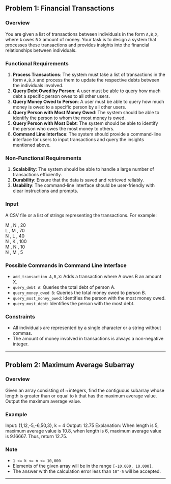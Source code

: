 ## Problem 1: Financial Transactions

### Overview
You are given a list of transactions between individuals in the form `A,B,X`, where `A` owes `B` `X` amount of money. Your task is to design a system that processes these transactions and provides insights into the financial relationships between individuals.

### Functional Requirements
1. **Process Transactions**: The system must take a list of transactions in the form `A,B,X` and process them to update the respective debts between the individuals involved.
2. **Query Debt Owed by Person**: A user must be able to query how much debt a specific person owes to all other users.
3. **Query Money Owed to Person**: A user must be able to query how much money is owed to a specific person by all other users.
4. **Query Person with Most Money Owed**: The system should be able to identify the person to whom the most money is owed.
5. **Query Person with Most Debt**: The system should be able to identify the person who owes the most money to others.
6. **Command Line Interface**: The system should provide a command-line interface for users to input transactions and query the insights mentioned above.

### Non-Functional Requirements
1. **Scalability**: The system should be able to handle a large number of transactions efficiently.
2. **Durability**: Ensure that the data is saved and retrieved reliably.
3. **Usability**: The command-line interface should be user-friendly with clear instructions and prompts.

### Input
A CSV file or a list of strings representing the transactions. For example:

M , N , 20 <br>
L , M , 70  <br>
N , L , 40 <br>
N , K , 100 <br>
M , N , 10 <br>
N , M , 5 <br>



### Possible Commands in Command Line Interface
- `add_transaction A,B,X`: Adds a transaction where A owes B an amount X.
- `query_debt A`: Queries the total debt of person A.
- `query_money_owed B`: Queries the total money owed to person B.
- `query_most_money_owed`: Identifies the person with the most money owed.
- `query_most_debt`: Identifies the person with the most debt.

### Constraints
- All individuals are represented by a single character or a string without commas.
- The amount of money involved in transactions is always a non-negative integer.

---

## Problem 2: Maximum Average Subarray

### Overview
Given an array consisting of `n` integers, find the contiguous subarray whose length is greater than or equal to `k` that has the maximum average value. Output the maximum average value.

### Example

Input: {1,12,-5,-6,50,3}, k = 4
Output: 12.75
Explanation: When length is 5, maximum average value is 10.8, when length is 6, maximum average value is 9.16667. Thus, return 12.75.



### Note
- `1 <= k <= n <= 10,000`
- Elements of the given array will be in the range `[-10,000, 10,000]`.
- The answer with the calculation error less than `10^-5` will be accepted.

---